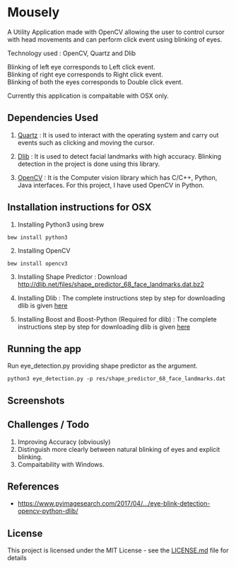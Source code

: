 # Mousely

A Utility Application made with OpenCV allowing the user to control cursor with head movements and can perform click event using 
blinking of eyes. 

Technology used : OpenCV, Quartz and Dlib 

Blinking of left eye corresponds to Left click event.<br />
Blinking of right eye corresponds to Right click event.<br />
Blinking of both the eyes corresponds to Double click event.

Currently this application is compaitable with OSX only.

## Dependencies Used

1. [Quartz](https://github.com/mayank408/Mousely/edit/master/README.md) : It is used to interact with the operating system and carry out events such as clicking and moving the cursor.

2. [Dlib](http://blog.dlib.net/2014/08/real-time-face-pose-estimation.html) : It is used to detect facial landmarks with high accuracy. Blinking detection in the project is done using this library.

3. [OpenCV](https://opencv.org) : It is the Computer vision library which has C/C++, Python, Java interfaces. For this project, I have used OpenCV in Python.



## Installation instructions for OSX

1. Installing Python3 using brew

```
bew install python3
```

2. Installing OpenCV

```
bew install opencv3
```

3. Installing Shape Predictor : Download http://dlib.net/files/shape_predictor_68_face_landmarks.dat.bz2

4. Installing Dlib : The complete instructions step by step for downloading dlib is given [here](https://www.learnopencv.com/install-dlib-on-macos/)

5. Installing Boost and Boost-Python (Required for dlib) : The complete instructions step by step for downloading dlib is given [here](https://www.pyimagesearch.com/2015/04/27/installing-boost-and-boost-python-on-osx-with-homebrew/)


## Running the app

Run eye_detection.py providing shape predictor as the argument.

```
python3 eye_detection.py -p res/shape_predictor_68_face_landmarks.dat 
```

## Screenshots

## Challenges / Todo

1. Improving Accuracy (obviously)
2. Distinguish more clearly between natural blinking of eyes and explicit blinking.
3. Compaitability with Windows.

## References

* https://www.pyimagesearch.com/2017/04/.../eye-blink-detection-opencv-python-dlib/

## License

This project is licensed under the MIT License - see the [LICENSE.md](LICENSE.md) file for details














